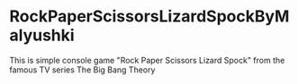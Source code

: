 # RockPaperScissorsLizardSpockByMalyushki
This is simple console game "Rock Paper Scissors Lizard Spock" from the famous TV series The Big Bang Theory 
